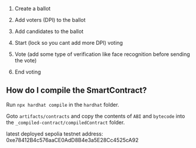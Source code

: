 1. Create a ballot

2. Add voters (DPI) to the ballot

3. Add candidates to the ballot

4. Start (lock so you cant add more DPI) voting

5. Vote (add some type of verification like face recognition before sending the vote)

6. End voting

## How do I compile the SmartContract?

Run `npx hardhat compile` in the `hardhat` folder.

Goto `artifacts/contracts` and copy the contents of `ABI` and `bytecode` into the `_compiled-contract/compiledContract` folder.

latest deployed sepolia testnet address: 0xe78412B4c576aaCE0AdD8B4e3a5E28Cc4525cA92
